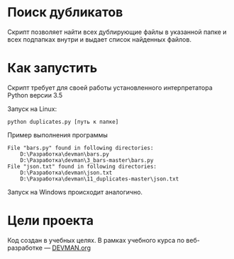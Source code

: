 # Поиск дубликатов

Скрипт позволяет найти всех дублирующие файлы в указанной папке и всех подпапках внутри и выдает список найденных файлов.

# Как запустить

Скрипт требует для своей работы установленного интерпретатора Python версии 3.5

Запуск на Linux:

~~~
python duplicates.py [путь к папке]
~~~

Пример выполнения программы

~~~
File "bars.py" found in following directories:
    D:\Разработка\devman\bars.py
    D:\Разработка\devman\3_bars-master\bars.py
File "json.txt" found in following directories:
    D:\Разработка\devman\json.txt
    D:\Разработка\devman\11_duplicates-master\json.txt
~~~


Запуск на Windows происходит аналогично.

# Цели проекта

Код создан в учебных целях. В рамках учебного курса по веб-разработке ― [DEVMAN.org](https://devman.org)
